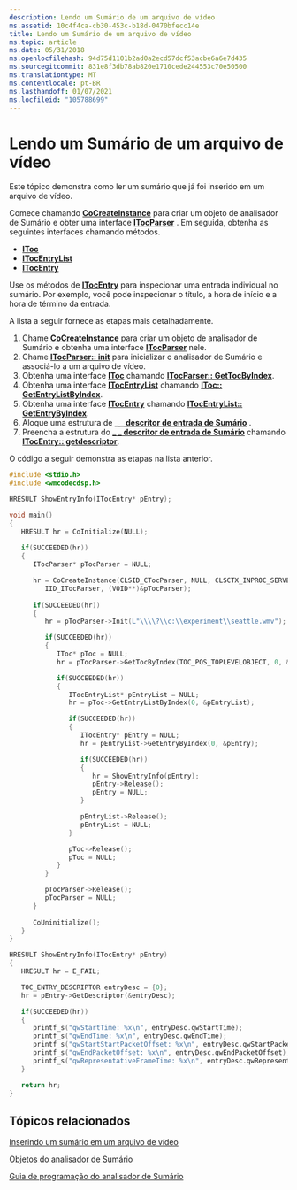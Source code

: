 ```yaml
---
description: Lendo um Sumário de um arquivo de vídeo
ms.assetid: 10c4f4ca-cb30-453c-b18d-0470bfecc14e
title: Lendo um Sumário de um arquivo de vídeo
ms.topic: article
ms.date: 05/31/2018
ms.openlocfilehash: 94d75d1101b2ad0a2ecd57dcf53acbe6a6e7d435
ms.sourcegitcommit: 831e8f3db78ab820e1710cede244553c70e50500
ms.translationtype: MT
ms.contentlocale: pt-BR
ms.lasthandoff: 01/07/2021
ms.locfileid: "105788699"
---
```

# <a name="reading-a-table-of-contents-from-a-video-file"></a>Lendo um Sumário de um arquivo de vídeo

Este tópico demonstra como ler um sumário que já foi inserido em um arquivo de vídeo.

Comece chamando [**CoCreateInstance**](/windows/win32/api/combaseapi/nf-combaseapi-cocreateinstance) para criar um objeto de analisador de Sumário e obter uma interface [**ITocParser**](/windows/desktop/api/wmcodecdsp/nn-wmcodecdsp-itocparser) . Em seguida, obtenha as seguintes interfaces chamando métodos.

-   [**IToc**](/windows/desktop/api/wmcodecdsp/nn-wmcodecdsp-itoc)
-   [**ITocEntryList**](/windows/desktop/api/wmcodecdsp/nn-wmcodecdsp-itocentrylist)
-   [**ITocEntry**](/windows/desktop/api/wmcodecdsp/nn-wmcodecdsp-itocentry)

Use os métodos de [**ITocEntry**](/windows/desktop/api/wmcodecdsp/nn-wmcodecdsp-itocentry) para inspecionar uma entrada individual no sumário. Por exemplo, você pode inspecionar o título, a hora de início e a hora de término da entrada.

A lista a seguir fornece as etapas mais detalhadamente.

1.  Chame [**CoCreateInstance**](/windows/win32/api/combaseapi/nf-combaseapi-cocreateinstance) para criar um objeto de analisador de Sumário e obtenha uma interface [**ITocParser**](/windows/desktop/api/wmcodecdsp/nn-wmcodecdsp-itocparser) nele.
2.  Chame [**ITocParser:: init**](/windows/desktop/api/wmcodecdsp/nf-wmcodecdsp-itocparser-init) para inicializar o analisador de Sumário e associá-lo a um arquivo de vídeo.
3.  Obtenha uma interface [**IToc**](/windows/desktop/api/wmcodecdsp/nn-wmcodecdsp-itoc) chamando [**ITocParser:: GetTocByIndex**](/windows/desktop/api/wmcodecdsp/nf-wmcodecdsp-itocparser-gettocbyindex).
4.  Obtenha uma interface [**ITocEntryList**](/windows/desktop/api/wmcodecdsp/nn-wmcodecdsp-itocentrylist) chamando [**IToc:: GetEntryListByIndex**](/windows/desktop/api/wmcodecdsp/nf-wmcodecdsp-itoc-getentrylistbyindex).
5.  Obtenha uma interface [**ITocEntry**](/windows/desktop/api/wmcodecdsp/nn-wmcodecdsp-itocentry) chamando [**ITocEntryList:: GetEntryByIndex**](/windows/desktop/api/wmcodecdsp/nf-wmcodecdsp-itocentrylist-getentrybyindex).
6.  Aloque uma estrutura de [**\_ \_ descritor de entrada de Sumário**](/windows/desktop/api/wmcodecdsp/ns-wmcodecdsp-toc_entry_descriptor) .
7.  Preencha a estrutura do [**\_ \_ descritor de entrada de Sumário**](/windows/desktop/api/wmcodecdsp/ns-wmcodecdsp-toc_entry_descriptor) chamando [**ITocEntry:: getdescriptor**](/windows/desktop/api/wmcodecdsp/nf-wmcodecdsp-itocentry-getdescriptor).

O código a seguir demonstra as etapas na lista anterior.


```C++
#include <stdio.h>
#include <wmcodecdsp.h>

HRESULT ShowEntryInfo(ITocEntry* pEntry);

void main()
{
   HRESULT hr = CoInitialize(NULL);
   
   if(SUCCEEDED(hr))
   {    
      ITocParser* pTocParser = NULL;

      hr = CoCreateInstance(CLSID_CTocParser, NULL, CLSCTX_INPROC_SERVER, 
         IID_ITocParser, (VOID**)&pTocParser);  
      
      if(SUCCEEDED(hr))
      {  
         hr = pTocParser->Init(L"\\\\?\\c:\\experiment\\seattle.wmv");

         if(SUCCEEDED(hr))
         {
            IToc* pToc = NULL;
            hr = pTocParser->GetTocByIndex(TOC_POS_TOPLEVELOBJECT, 0, &pToc);

            if(SUCCEEDED(hr))
            {
               ITocEntryList* pEntryList = NULL;
               hr = pToc->GetEntryListByIndex(0, &pEntryList);

               if(SUCCEEDED(hr))
               {
                  ITocEntry* pEntry = NULL;
                  hr = pEntryList->GetEntryByIndex(0, &pEntry);

                  if(SUCCEEDED(hr))
                  {
                     hr = ShowEntryInfo(pEntry);
                     pEntry->Release();
                     pEntry = NULL;
                  }

                  pEntryList->Release();
                  pEntryList = NULL;
               }

               pToc->Release();
               pToc = NULL;
            }
         }

         pTocParser->Release();
         pTocParser = NULL;  
      }
                   
      CoUninitialize();
   }
}

HRESULT ShowEntryInfo(ITocEntry* pEntry)
{
   HRESULT hr = E_FAIL;

   TOC_ENTRY_DESCRIPTOR entryDesc = {0};
   hr = pEntry->GetDescriptor(&entryDesc);

   if(SUCCEEDED(hr))
   {
      printf_s("qwStartTime: %x\n", entryDesc.qwStartTime);
      printf_s("qwEndTime: %x\n", entryDesc.qwEndTime);
      printf_s("qwStartStartPacketOffset: %x\n", entryDesc.qwStartPacketOffset);
      printf_s("qwEndPacketOffset: %x\n", entryDesc.qwEndPacketOffset);
      printf_s("qwRepresentativeFrameTime: %x\n", entryDesc.qwRepresentativeFrameTime);
   }

   return hr;
}
```



## <a name="related-topics"></a>Tópicos relacionados

<dl> <dt>

[Inserindo um sumário em um arquivo de vídeo](embedding-a-table-of-contents-in-a-video-file.md)
</dt> <dt>

[Objetos do analisador de Sumário](toc-parser-objects.md)
</dt> <dt>

[Guia de programação do analisador de Sumário](toc-parser-programming-guide.md)
</dt> </dl>

 

 
